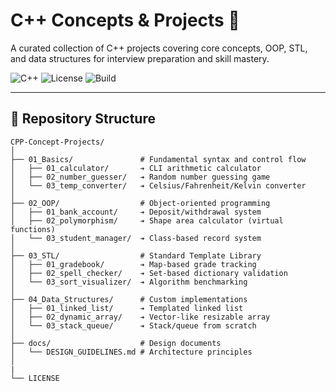 # C++ Concepts & Projects 🚀

A curated collection of C++ projects covering core concepts, OOP, STL, and data structures for interview preparation and skill mastery.

![C++](https://img.shields.io/badge/C++-17/20-blue?logo=cplusplus)
![License](https://img.shields.io/badge/License-MIT-green)
![Build](https://img.shields.io/badge/Build-CMake%20%7C%20GCC%20%7C%20Clang-lightgrey)

---

## 📂 Repository Structure

```plaintext
CPP-Concept-Projects/
│
├── 01_Basics/               # Fundamental syntax and control flow
│   ├── 01_calculator/       ➔ CLI arithmetic calculator
│   ├── 02_number_guesser/   ➔ Random number guessing game
│   └── 03_temp_converter/   ➔ Celsius/Fahrenheit/Kelvin converter
│
├── 02_OOP/                  # Object-oriented programming
│   ├── 01_bank_account/     ➔ Deposit/withdrawal system
│   ├── 02_polymorphism/     ➔ Shape area calculator (virtual functions)
│   └── 03_student_manager/  ➔ Class-based record system
│
├── 03_STL/                  # Standard Template Library
│   ├── 01_gradebook/        ➔ Map-based grade tracking
│   ├── 02_spell_checker/    ➔ Set-based dictionary validation
│   └── 03_sort_visualizer/  ➔ Algorithm benchmarking
│
├── 04_Data_Structures/      # Custom implementations
│   ├── 01_linked_list/      ➔ Templated linked list
│   ├── 02_dynamic_array/    ➔ Vector-like resizable array
│   └── 03_stack_queue/      ➔ Stack/queue from scratch
│
├── docs/                    # Design documents
│   └── DESIGN_GUIDELINES.md # Architecture principles
│
|
└── LICENSE
